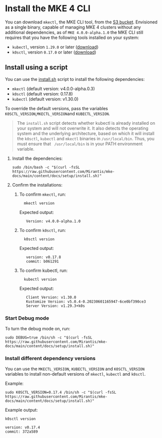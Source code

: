# Install the MKE 4 CLI

You can download `mkectl`, the MKE CLI tool, from the [S3
bucket](https://s3.us-east-2.amazonaws.com/packages-stage-mirantis.com/v4.0.0-alpha1.0).
Envisioned as a single binary, capable of managing MKE 4 clusters without any
additional dependencies, as of `MKE 4.0.0-alpha.1.0` the MKE CLI still requires
that you have the following tools installed on your system:

- `kubectl`, version `1.29.0` or later ([download](https://kubernetes.io/docs/tasks/tools/#kubectl))
- `k0sctl`, version `0.17.0` or later
  ([download](https://github.com/k0sproject/k0sctl/releases))

## Install using a script

You can use the [install.sh](../install.sh) script to install the following
dependencies:

- `mkectl` (default version: v4.0.0-alpha.0.3)
- `k0sctl` (default version: 0.17.8)
- `kubectl` (default version: v1.30.0)

To override the default versions, pass the variables `K0SCTL_VERSION`,`MKECTL_VERSION`and `KUBECTL_VERSION`.

>The `install.sh` script detects whether kubectl is already installed on your
>system and will not overwrite it. It also detects the operating system and the
>underlying architecture, based on which it will install the `k0sctl`, `kubectl`
 and `mkectl` binaries in `/usr/local/bin`. Thus, you must ensure that
` /usr/local/bin` is in your PATH environment variable.

1. Install the dependencies:

   ```shell
   sudo /bin/bash -c "$(curl -fsSL https://raw.githubusercontent.com/Mirantis/mke-docs/main/content/docs/setup/install.sh)"
    ```
3. Confirm the installations:

   1. To confirm `mkectl`, run:

      ```shell
        mkectl version
      ```
      Expected output:
      ```shell
         Version: v4.0.0-alpha.1.0
       ```
   2. To confirm `k0sctl`, run:
       ```shell
         k0sctl version
       ```
      Expected output:
      ```shell
         version: v0.17.8
         commit: b061291
       ```
   3. To confirm kubectl, run:
       ```shell
         kubectl version
       ```
      Expected output:
      ```shell
         Client Version: v1.30.0
         Kustomize Version: v5.0.4-0.20230601165947-6ce0bf390ce3
         Server Version: v1.29.3+k0s
       ```

### Start Debug mode
To turn the debug mode on, run:
```shell
sudo DEBUG=true /bin/sh -c "$(curl -fsSL https://raw.githubusercontent.com/Mirantis/mke-docs/main/content/docs/setup/install.sh)"
```

### Install different dependency versions

You can use the `MKECTL_VERSION`, `KUBECTL_VERSION` and `K0SCTL_VERSION`
variables to install non-default versions of `mkectl`, `kubectl` and `k0sctl`.

Example:
```shell
sudo K0SCTL_VERSION=0.17.4 /bin/sh -c "$(curl -fsSL https://raw.githubusercontent.com/Mirantis/mke-docs/main/content/docs/setup/install.sh)"
```

Example output:
```shell
k0sctl version

version: v0.17.4
commit: 372a589
```
